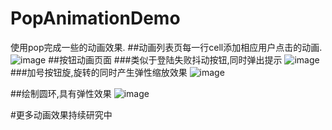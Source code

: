 # PopAnimationDemo
使用pop完成一些的动画效果.
##动画列表页每一行cell添加相应用户点击的动画.
![image](https://github.com/crossPQW/PopAnimationDemo/blob/master/PopAnimationDemo/screenShot/animationList.gif)
##按钮动画页面
###类似于登陆失败抖动按钮,同时弹出提示
![image](https://github.com/crossPQW/PopAnimationDemo/blob/master/PopAnimationDemo/screenShot/buttonAnimation.gif)
###加号按钮旋,旋转的同时产生弹性缩放效果
![image](https://github.com/crossPQW/PopAnimationDemo/blob/master/PopAnimationDemo/screenShot/plusRotate.gif)

##绘制圆环,具有弹性效果
![image](https://github.com/crossPQW/PopAnimationDemo/blob/master/PopAnimationDemo/screenShot/circle.gif)

#更多动画效果持续研究中
